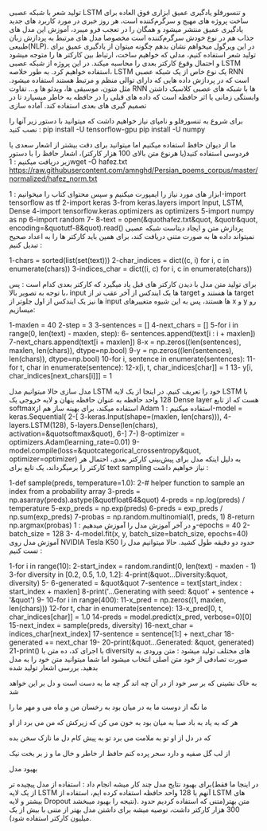

تولید شعر با شبکه عصبی LSTM و تنسورفلو
یادگیری عمیق ابزاری فوق العاده برای ساخت پروژه های مهیج و سرگرم‌کننده است، هر روز خبری در مورد کاربرد های جدید یادگیری عمیق منتشر میشود و همگان را در تعجب فرو میبرد، آموزش این مدل های جذاب هم در نوع خودش سرگرم‌کننده است مخصوصا مدل های مرتبط به پردازش زبان طبیعی(NLP).
در این ویرگول میخواهم نشان بدهم چگونه میتوان از یادگیری عمیق برای تولید شعر استفاده کنیم، مدلی که خواهیم ساخت، ارتباط بین کارکتر ها را متوجه میشود و احتمال وقوع کارکتر بعدی را محاسبه میکند.
در این پروژه از شبکه عصبی LSTM استفاده خواهیم کرد. به طور خلاصه، LSTM یک نوع خاص از یک شبکه عصبی RNN است که در پردازش داده هایی که دارای توالی منظم و مرتبط هستند استفاده میشود. مثل متون، موسیقی ها، ویدئو ها و...
تفاوت RNN ها با شبکه های عصبی کلاسیک داشتن وابستگی زمانی یا اثر حافظه است که داده های قبلی را در حافظه به خاطر میسپارد تا در تصمیم گیری های بعدی استفاده کند.
آماده سازی

برای شروع به تنسورفلو و نامپای نیاز خواهیم داشت که میتوانید با دستور زیر آنها را نصب کنید :
pip install -U tensorflow-gpu
pip install -U numpy

ما از دیوان حافظ استفاده میکنیم اما میتوانید برای دقت بیشتر از اشعار سعدی یا فردوسی استفاده کنید(یا هرنوع متن بالای 100 هزار کارکتر)، اشعار حافظ را با دستور زیر دریافت میکنیم :
1wget -O hafez.txt https://raw.githubusercontent.com/amnghd/Persian_poems_corpus/master/normalized/hafez_norm.txt

ابزار های مورد نیاز را ایمپورت میکنیم و سپس محتوای کتاب را میخوانیم :
1-import tensorflow as tf
2-import keras
3-from keras.layers import Input, LSTM, Dense
4-import tensorflow.keras.optimizers as optimizers
5-import numpy as np
6-import random
7-
8-text = open(&quothafez.txt&quot, &quotr&quot, encoding=&quotutf-8&quot).read()
پردازش متن و ایجاد دیتاست
شبکه عصبی نمیتواند داده ها به صورت متنی دریافت کند، برای همین باید کارکتر ها را به اعداد صحیح تبدیل کنیم :

1-chars = sorted(list(set(text)))
2-char_indices = dict((c, i) for i, c in enumerate(chars))
3-indices_char = dict((i, c) for i, c in enumerate(chars))

برای تولید متن مدل با دیدن کارکتر های قبل یاد میگیرد که کارکتر بعدی کدام است :
پس با توجه به تصویر بالا، input ها یک ایندکس از آخر عقب تر از target ها هستند و target ها نیز یک ایندکس از اول جلوتر از input ها هستند، پس به این شیوه متغییرهای x و y رو میسازیم: 

1-maxlen = 40
2-step = 3
3-sentences = []
4-next_chars = []
5-for i in range(0, len(text) - maxlen, step):
6- sentences.append(text[i : i + maxlen])
7-next_chars.append(text[i + maxlen])
8-x = np.zeros((len(sentences), maxlen, len(chars)), dtype=np.bool)
9-y = np.zeros((len(sentences), len(chars)), dtype=np.bool)
10-for i, sentence in enumerate(sentences):
11-for t, char in enumerate(sentence):
12-x[i, t, char_indices[char]] = 1
13- y[i, char_indices[next_chars[i]]] = 1

مدل سازی
حالا میتوانیم مدل LSTM خود را تعریف کنیم. در اینجا از یک لایه LSTM با 128 واحد حافظه به عنوان حافظه پنهان و لایه خروجی یک Dense layer هست که از تابع softmaxاستفاده میکند، برای بهینه ساز هم از Adam استفاده میکنیم :
1-model = keras.Sequential(
2-[
3-keras.Input(shape=(maxlen, len(chars))),
4-layers.LSTM(128),
5-layers.Dense(len(chars), activation=&quotsoftmax&quot),
6-]
7-)
8-optimizer = optimizers.Adam(learning_rate=0.01)
9-model.compile(loss=&quotcategorical_crossentropy&quot, optimizer=optimizer)
به دلیل اینکه مدل برای پیش‌بینی کارکتر بعدی، احتمال هر کارکتر را برمیگرداند، یک تابع برای text sampling نیاز خواهیم داشت :

1-def sample(preds, temperature=1.0):
2-# helper function to sample an index from a probability array
3-preds = np.asarray(preds).astype(&quotfloat64&quot)
4-preds = np.log(preds) / temperature
5-exp_preds = np.exp(preds)
6-preds = exp_preds / np.sum(exp_preds)
7-probas = np.random.multinomial(1, preds, 1)
8-return np.argmax(probas)
و در آخر آموزش مدل را آموزش میدهیم :
1-epochs = 40
2-batch_size = 128
3-
4-model.fit(x, y, batch_size=batch_size, epochs=40)
آموزش مدل روی NVIDIA Tesla K50 حدود دو دقیقه طول کشید. حالا میتوانیم مدل را تست کنیم :

1-for i in range(10):
2-start_index = random.randint(0, len(text) - maxlen - 1)
3-for diversity in [0.2, 0.5, 1.0, 1.2]:
4-print(&quot...Diversity:&quot, diversity)
5-
6-generated = &quot&quot
7-sentence = text[start_index : start_index + maxlen]
8-print('...Generating with seed: &quot' + sentence + '&quot')
9-
10-for i in range(400):
11-x_pred = np.zeros((1, maxlen, len(chars)))
12-for t, char in enumerate(sentence):
13-x_pred[0, t, char_indices[char]] = 1.0
14-preds = model.predict(x_pred, verbose=0)[0]
15-next_index = sample(preds, diversity)
16-next_char = indices_char[next_index]
17-sentence = sentence[1:] + next_char
18-generated += next_char
19-
20-print(&quot...Generated: &quot, generated)
21-print()
با اجرای کد، ده متن با diversity های مختلف تولید میشود :
متن ورودی به صورت تصادفی از خود متن اصلی انتخاب میشود اما شما میتوانید متن خود را به مدل بدهید.
بررسی اشعار تولید شده

به خاک نشینی که بر سر خود از در آن چه اند
گر چه ما به دست است و دل بر این خواهد شد

ما نگه از دوست ما به در میان بود
به رخسان من و ماه می و مهر ما را

هر که به یاد به باد صبا به میان بود
به خون می کن که زیرکش که من می برد از او

که در دل از او تو به ملامت می برد
تو به پیش کام دل ما نازک سخن بده

از لب گل صفیه و دارد سحر پرده کنم
حافظ ار خاطر و خال ما و ز بر بخت نیک

بهبود مدل

برای بهبود نتایج مدل چند کار میشه انجام داد :
استفاده از مدل پیچیده تر(در اینجا ما فقط از یک لایه LSTM آنهم با 128 واحد حافظه استفاده کرده ایم، استفاده از LSTM های بیشتر و لایه Dropout نتیجه را بهبود میبخشد).
متن بهتر(متنی که استفاده کردیم حدود 300 هزار کارکتر داشت، توصیه میشه برای داشتن مدل بهتر از متنی با بیش از یک میلیون کارکتر استفاده شود).
 
